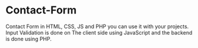# Contact-Form
Contact Form in HTML, CSS, JS and PHP
you can use it with your projects.
Input Validation is done on The client side using JavaScript and the backend is done using PHP.
